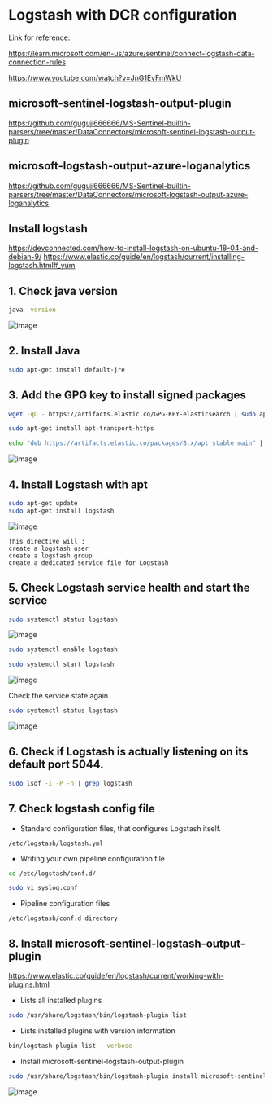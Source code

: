 # Logstash with DCR configuration

Link for reference:

https://learn.microsoft.com/en-us/azure/sentinel/connect-logstash-data-connection-rules

https://www.youtube.com/watch?v=JnG1EvFmWkU


## microsoft-sentinel-logstash-output-plugin
https://github.com/guguji666666/MS-Sentinel-builtin-parsers/tree/master/DataConnectors/microsoft-sentinel-logstash-output-plugin

## microsoft-logstash-output-azure-loganalytics
https://github.com/guguji666666/MS-Sentinel-builtin-parsers/tree/master/DataConnectors/microsoft-logstash-output-azure-loganalytics

## Install logstash
https://devconnected.com/how-to-install-logstash-on-ubuntu-18-04-and-debian-9/
https://www.elastic.co/guide/en/logstash/current/installing-logstash.html#_yum

## 1. Check java version
```sh
java -version
```
![image](https://user-images.githubusercontent.com/96930989/210304941-0cb6d6fa-8867-49a0-9179-a56538c60a76.png)

## 2. Install Java

```sh
sudo apt-get install default-jre
```

## 3. Add the GPG key to install signed packages

```sh
wget -qO - https://artifacts.elastic.co/GPG-KEY-elasticsearch | sudo apt-key add -
```
```sh
sudo apt-get install apt-transport-https
```
```sh
echo "deb https://artifacts.elastic.co/packages/8.x/apt stable main" | sudo tee -a /etc/apt/sources.list.d/elastic-8.x.list
```
![image](https://user-images.githubusercontent.com/96930989/210305007-6b825902-d188-4285-bee5-79ca822b2f9f.png)

## 4. Install Logstash with apt
```sh
sudo apt-get update
sudo apt-get install logstash
```
![image](https://user-images.githubusercontent.com/96930989/210305033-38cc80e6-310e-41d4-b41f-7e8ce1faeec9.png)

```
This directive will :
create a logstash user
create a logstash group
create a dedicated service file for Logstash
```

## 5. Check Logstash service health and start the service
```sh
sudo systemctl status logstash
```
![image](https://user-images.githubusercontent.com/96930989/210305092-b87aed4a-77fa-423d-9b7e-283dd9bcd32c.png)

```sh
sudo systemctl enable logstash
```

```sh
sudo systemctl start logstash
```
![image](https://user-images.githubusercontent.com/96930989/210305107-bdc66df1-bbc5-4bb6-b9db-761b767dc059.png)

Check the service state again
```sh
sudo systemctl status logstash
```
![image](https://user-images.githubusercontent.com/96930989/210305119-4fdec2d4-2e38-4210-8278-ca5be29f68c6.png)

## 6. Check if Logstash is actually listening on its default port 5044.
```sh
sudo lsof -i -P -n | grep logstash
```

## 7. Check logstash config file
* Standard configuration files, that configures Logstash itself.
```
/etc/logstash/logstash.yml
```
* Writing your own pipeline configuration file
```sh
cd /etc/logstash/conf.d/
```
```sh
sudo vi syslog.conf
```

* Pipeline configuration files
```
/etc/logstash/conf.d directory
```

## 8. Install microsoft-sentinel-logstash-output-plugin
https://www.elastic.co/guide/en/logstash/current/working-with-plugins.html

* Lists all installed plugins
```sh
sudo /usr/share/logstash/bin/logstash-plugin list 
```

* Lists installed plugins with version information
```sh
bin/logstash-plugin list --verbose
```

* Install microsoft-sentinel-logstash-output-plugin
```sh
sudo /usr/share/logstash/bin/logstash-plugin install microsoft-sentinel-logstash-output-plugin
```
![image](https://user-images.githubusercontent.com/96930989/210308978-48ba5b37-5346-4112-87ef-27f85252350a.png)
